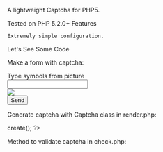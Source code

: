 A lightweight Captcha for PHP5.

Tested on PHP 5.2.0+
Features

    Extremely simple configuration.
    
Let's See Some Code

Make a form with captcha:

<form action="check.php" method="post">
<label for="captcha">Type symbols from picture</label><br />
<input type="text" name="captcha"/><br />
<img src="render.php" id="render"/><br />
<input type="submit" value="Send"/>
</form>


Generate captcha with Captcha class in render.php:

<?php
session_start();
require_once 'captcha.php';

$captcha = new Captcha();
$captcha->create();
?>


Method to validate captcha in check.php:

<?php
session_start();
if ($_POST['captcha'] == $_SESSION['str_cap']) {
    echo 'OK. Captcha valid';
}
else {
    echo 'ERROR. Captcha failed';
}
?>

